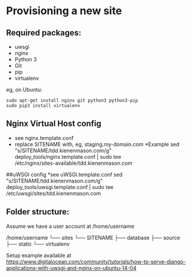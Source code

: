 Provisioning a new site
=======================

## Required packages:

* uwsgi
* nginx
* Python 3
* Git
* pip
* virtualenv

eg, on Ubuntu:

    sudo apt-get install nginx git python3 python3-pip
    sudo pip3 install virtualenv

## Nginx Virtual Host config

* see nginx.template.conf
* replace SITENAME with, eg, staging.my-domain.com
*Example
sed "s/SITENAME/tdd.kienenmason.com/g" \
    deploy_tools/nginx.template.conf | sudo tee \
    /etc/nginx/sites-available/tdd.kienenmason.com


##uWSGI config
*see uWSGI.template.conf
sed "s/SITENAME/tdd.kienenmason.com/g" \
    deploy_tools/uwsgi.template.conf | sudo tee \
    /etc/uwsgi/sites/tdd.kienenmason.com


## Folder structure:
Assume we have a user account at /home/username

/home/username
└── sites
    └── SITENAME
         ├── database
         ├── source
         ├── static
         └── virtualenv


Setup example available at https://www.digitalocean.com/community/tutorials/how-to-serve-django-applications-with-uwsgi-and-nginx-on-ubuntu-14-04